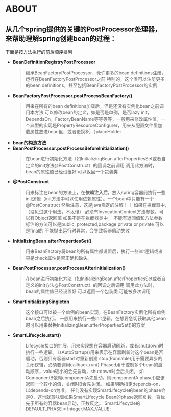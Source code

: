 # ABOUT

## 从几个spring提供的关键的PostProcessor处理器，来帮助理解spring创建bean的过程：

下面是按方法执行的前后顺序排列
  - **BeanDefinitionRegistryPostProcessor**
    > 继承BeanFactoryPostProcessor，允许更多的bean definitions注册，运行在BeanFactoryPostProcessor之前
      特别的，这个类可以注册更多的bean definitions，甚至包括BeanFactoryPostProcessor的实例
  - **BeanFactoryPostProcessor.postProcessBeanFactory()**
    > 用来在所有的bean definitions加载后，但是还没有实例化bean之前调用本方法
    可以修改bean的定义，如是否是单例，是否lazy init，DependsOn，FactoryBeanName等等等等，一般用来修改属性值，一个典型的实现是PropertyResourceConfigurer，用来从配置文件里加载属性放进bean里，或者更换${...}placeHolder
  - **bean的构造方法**
  - **BeanPostProcessor.postProcessBeforeInitialization()**
    >在bean进行初始化方法（如InitializingBean.afterPropertiesSet或者自定义的init方法@PostConstruct）的回调之前调用
    调用此方法时，bean的属性值已经设置好
    可以返回一个包装类
  - **@PostConstruct**
    >用来标注在bean的方法上，在**依赖注入后**，放入spring容器前执行一些init逻辑（init方法中可以使用依赖属性）。一个bean中只能有一个@PostConstruct
    然后注意，这是java规定的注解！！
    如果在拦截器中,（没见过这个用法，不太懂）
        必须有InvocationContext方法参数，可以有Object返回值
    如果不是在拦截器类中：
         不能有返回值和方法参数
        标注的方法可以是public, protected,package private or private
        可以是final的
        不能抛出运行时异常，会导致容器启动失败
  - **InitializingBean.afterPropertiesSet()**
    >用来BeanFactory将bean的所有属性都设置后，执行一些init逻辑或者只是check属性是否正确和缺失。
  - **BeanPostProcessor.postProcessAfterInitialization()**
    >在bean进行初始化方法（如InitializingBean.afterPropertiesSet或者自定义的init方法@PostConstruct）的回调之后调用
    调用此方法时，bean的属性值已经设置好
    可以返回一个包装类
    可能被多次调用
  - **SmartInitializingSingleton**
    >这个接口可以被一个单例的bean实现，在BeanFactory实例化所有单例bean之后执行。
    一般用来执行一些init逻辑，在想要急切获取其他bean时可以用来替换InitializingBean.afterPropertiesSet()的方案
  - **SmartLifecycle.start()**
    >Lifecycle接口的扩展，用来实现想在容器启动刷新，或者shutdown时执行一些逻辑。
     isAutoStartup()用来表示在容器刷新时这个bean是否启动，否则只有容器start时重新创建
     stop(Runnable)用于需要异步的关闭逻辑，必须要调用callback.run()
     Phased用于控制多个bean的启动顺序，value较小的会先启动，shutdown时会后关闭。
     如ComponentB依赖componentA先启动，则componentA.phase()应该返回一个较小的值，关闭时B会先关闭。
     如果明确指定depends-on，以depends-on为准。
     任何没有实现SmartLifecycle的bean的phase会是0，这也就意味着如果SmartLifecycle Bean的phase返回负数，将优先于所有的容器bean启动，正数反之。
     SmartLifecycle的DEFAULT_PHASE = Integer.MAX_VALUE;
                                   
